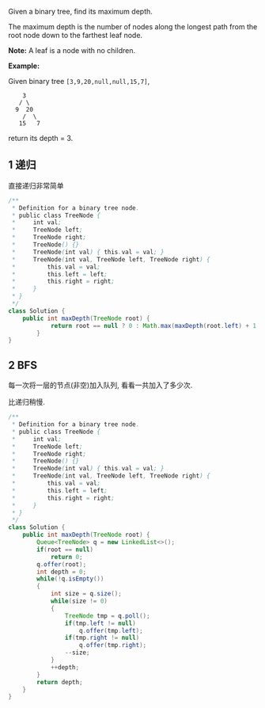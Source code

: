 Given a binary tree, find its maximum depth.

The maximum depth is the number of nodes along the longest path from the root node down to the farthest leaf node.

**Note:** A leaf is a node with no children.

**Example:**

Given binary tree `[3,9,20,null,null,15,7]`,

```
    3
   / \
  9  20
    /  \
   15   7
```

return its depth = 3.

## 1 递归

直接递归非常简单

```java
/**
 * Definition for a binary tree node.
 * public class TreeNode {
 *     int val;
 *     TreeNode left;
 *     TreeNode right;
 *     TreeNode() {}
 *     TreeNode(int val) { this.val = val; }
 *     TreeNode(int val, TreeNode left, TreeNode right) {
 *         this.val = val;
 *         this.left = left;
 *         this.right = right;
 *     }
 * }
 */
class Solution {
    public int maxDepth(TreeNode root) {
            return root == null ? 0 : Math.max(maxDepth(root.left) + 1, maxDepth(root.right) + 1);
        }
}
```

## 2 BFS 

每一次将一层的节点(非空)加入队列, 看看一共加入了多少次.

比递归稍慢.

```java
/**
 * Definition for a binary tree node.
 * public class TreeNode {
 *     int val;
 *     TreeNode left;
 *     TreeNode right;
 *     TreeNode() {}
 *     TreeNode(int val) { this.val = val; }
 *     TreeNode(int val, TreeNode left, TreeNode right) {
 *         this.val = val;
 *         this.left = left;
 *         this.right = right;
 *     }
 * }
 */
class Solution {
    public int maxDepth(TreeNode root) {
        Queue<TreeNode> q = new LinkedList<>();
        if(root == null)
            return 0;
        q.offer(root);
        int depth = 0;
        while(!q.isEmpty())
        {
            int size = q.size();
            while(size != 0)
            {
                TreeNode tmp = q.poll();
                if(tmp.left != null)
                    q.offer(tmp.left);
                if(tmp.right != null)
                    q.offer(tmp.right);
                --size;
            }
            ++depth;
        }
        return depth;
    }
}
```

